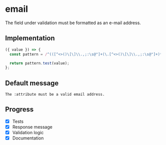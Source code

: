 # email

The field under validation must be formatted as an e-mail address.

## Implementation

```js
({ value }) => {
  const pattern = /^(([^<>()\[\]\\.,;:\s@"]+(\.[^<>()\[\]\\.,;:\s@"]+)*)|(".+"))@((\[[0-9]{1,3}\.[0-9]{1,3}\.[0-9]{1,3}\.[0-9]{1,3}\])|(([a-zA-Z\-0-9]+\.)+[a-zA-Z]{2,}))$/;

  return pattern.test(value);
};
```

## Default message

```
The :attribute must be a valid email address.
```

## Progress

- [x] Tests
- [x] Response message
- [x] Validation logic
- [x] Documentation

